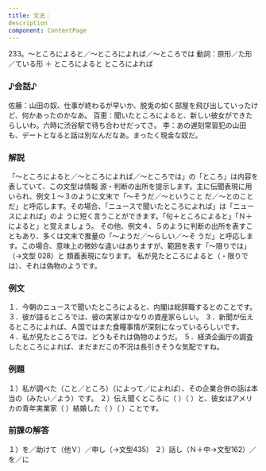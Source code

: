 ```yaml
---
title: 文法：
description
component: ContentPage
---
```



233。～ところによると／～ところによれば／～ところでは
動詞：原形／た形／ている形 ＋ ところによると
ところによれば
### ♪会話♪
佐藤：山田の奴、仕事が終わるが早いか、脱兎の如く部屋を飛び出していったけど、何かあったのかなあ。 百恵：聞いたところによると、新しい彼女ができたらしいわ。六時に渋谷駅で待ち合わせだってさ。
李：あの遅刻常習犯の山田も、デートとなると話は別なんだなあ。まったく現金な奴だ。
### 解説
「～ところによると／～ところによれば／～ところでは」の「ところ」は内容を表していて、この文型は情報 源・判断の出所を提示します。主に伝聞表現に用いられ、例文１～３のように文末で「～そうだ／～ということ だ／～とのことだ」と呼応します。その場合、「ニュースで聞いたところによれば」は「ニュースによれば」のよ うに短く言うことができます。「句＋ところによると」「Ｎ＋によると」と覚えましょう。
その他、例文４、５のように判断の出所を表すこともあり、多くは文末で推量の「～ようだ／～らしい／～そ
うだ」と呼応します。この場合、意味上の微妙な違いはありますが、範囲を表す「～限りでは」（→文型 028）と
類義表現になります。 私が見たところによると（・限りでは）、それは偽物のようです。
### 例文
１．今朝のニュースで聞いたところによると、内閣は総辞職するとのことです。
３．彼が語るところでは、彼の実家はかなりの資産家らしい。
３．新聞が伝えるところによれば、Ａ国ではまた食糧事情が深刻になっているらしいです。
４．私が見たところでは、どうもそれは偽物のようだ。
５．経済企画庁の調査したところによれば、まだまだこの不況は長引きそうな気配ですね。
### 例題
１）私が調べた（こと／ところ）（によって／によれば）、その企業合併の話は本当の（みたい／よう）です。
２）伝え聞くところに（ ）（ ）と、彼女はアメリカの青年実業家（ ）結婚した（ ）（ ）ことです。
### 前課の解答
１）を／助けて（他Ｖ）／申し（→文型435）
２）話し（Ｎ＋中→文型162）／を／に
